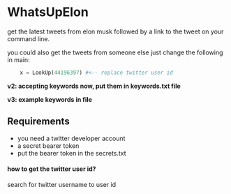 # WhatsUpElon

get the latest tweets from elon musk followed by a link to the tweet on your command line.

you could also get the tweets from someone else just change the following in main:

```python
    x = LookUp(44196397) #<-- replace twitter user id
```

**v2: accepting keywords now, put them in keywords.txt file**

**v3: example keywords in file**

## Requirements

- you need a twitter developer account
- a secret bearer token
- put the bearer token in the secrets.txt 

#### how to get the twitter user id?
search for twitter username to user id
